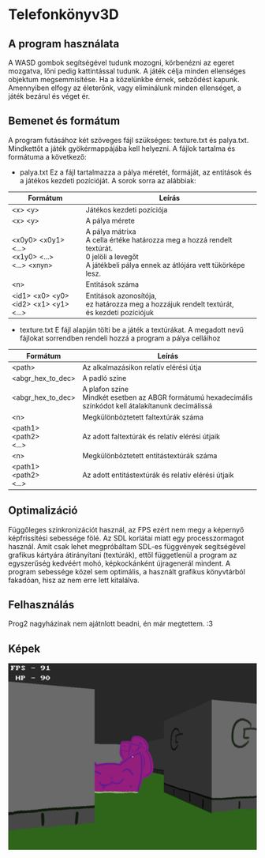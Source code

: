 # Telefonkönyv3D

## A program használata
A WASD gombok segítségével tudunk mozogni, körbenézni az egeret mozgatva, lőni pedig kattintással tudunk. A játék célja minden ellenséges objektum megsemmisítése. Ha a közelünkbe érnek, sebződést kapunk. Amennyiben elfogy az életerőnk, vagy eliminálunk minden ellenséget, a játék bezárul és véget ér.

## Bemenet és formátum
A program futásához két szöveges fájl szükséges: texture.txt és palya.txt. Mindkettőt a játék gyökérmappájába kell helyezni. A fájlok tartalma és formátuma a következő:

* palya.txt
Ez a fájl tartalmazza a pálya méretét, formáját, az entitások és a játékos kezdeti pozícióját. A sorok sorra az alábbiak:

| Formátum                                                   | Leírás                                                                                                                                                      |
|------------------------------------------------------------|-------------------------------------------------------------------------------------------------------------------------------------------------------------|
| \<x> \<y>                                                  | Játékos kezdeti pozíciója                                                                                                                                   |
| \<x> \<y>                                                  | A pálya mérete                                                                                                                                              |
| \<x0y0> \<x0y1> \<...><br>\<x1y0> \<...><br>\<...> \<xnyn> | A pálya mátrixa<br>A cella értéke határozza meg a hozzá rendelt textúrát.<br>0 jelöli a levegőt<br>A játékbeli pálya ennek az átlójára vett tükörképe lesz. |
| \<n>                                                       | Entitások száma                                                                                                                                             |
| \<id1> \<x0> \<y0><br>\<id2> \<x1> \<y1><br>\<...>         | Entitások azonosítója,<br>ez határozza meg a hozzájuk rendelt textúrát,<br>és kezdeti pozíciójuk                                                            |

* texture.txt
E fájl alapján tölti be a játék a textúrákat. A megadott nevű fájlokat sorrendben rendeli hozzá a program a pálya celláihoz


| Formátum                       | Leírás                                                                                                     |
|--------------------------------|------------------------------------------------------------------------------------------------------------|
| \<path>                        | Az alkalmazásikon relatív elérési útja                                                                     |
| \<abgr_hex_to_dec>             | A padló színe                                                                                              |
| \<abgr_hex_to_dec>             | A plafon színe<br>Mindkét esetben az ABGR formátumú hexadecimális színkódot kell átalakítanunk decimálissá |
| \<n>                           | Megkülönböztetett faltextúrák száma                                                                        |
| \<path1><br>\<path2><br>\<...> | Az adott faltextúrák és relatív elérési útjaik                                                             |
| \<n>                           | Megkülönböztetett entitástextúrák száma                                                                    |
| \<path1><br>\<path2><br>\<...> | Az adott entitástextúrák és relatív elérési útjaik                                                         |

## Optimalizáció
Függőleges szinkronizációt használ, az FPS ezért nem megy a képernyő képfrissítési sebessége fölé. Az SDL korlátai miatt egy processzormagot használ. Amit csak lehet megpróbáltam SDL-es függvények segítségével grafikus kártyára átirányítani (textúrák), ettől függetlenül a program az egyszerűség kedvéért mohó, képkockánként újragenerál mindent. A program sebessége közel sem optimális, a használt grafikus könyvtárból fakadóan, hisz az nem erre lett kitalálva.

## Felhasználás
Prog2 nagyházinak nem ajátnlott beadni, én már megtettem. :3

## Képek
![:3](https://raw.githubusercontent.com/Gilgames32/cpp3d/main/ass/screenshot.png)